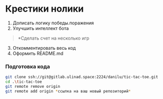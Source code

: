 # Крестики нолики

1. Дописать логику победы.поражения
2. Улучшить интеллект бота

> *Сделать счет на несколько игр

3. Откомментировать весь код
4. Оформить README.md

### Подготовка кода

```bash
git clone ssh://git@gitlab.ulinad.space:2224/danilu/tic-tac-toe.git
cd .\tic-tac-toe
git remote remove origin
git remote add origin *ссылка на ваш новый репозиторий*
```
